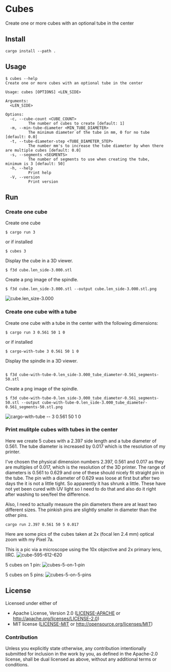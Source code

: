 # Cubes

Create one or more cubes with an optional tube in the center

## Install

```
cargo install --path .
```
## Usage

```
$ cubes --help
Create one or more cubes with an optional tube in the center

Usage: cubes [OPTIONS] <LEN_SIDE>

Arguments:
  <LEN_SIDE>

Options:
  -c, --cube-count <CUBE_COUNT>
          The number of cubes to create [default: 1]
  -m, --min-tube-diameter <MIN_TUBE_DIAMETER>
          The minimum diameter of the tube in mm, 0 for no tube [default: 0.0]
  -t, --tube-diameter-step <TUBE_DIAMETER_STEP>
          The number mm's to increase the tube diameter by when there are multiple cubes [default: 0.0]
  -s, --segments <SEGMENTS>
          The number of segments to use when creating the tube, minimum is 3 [default: 50]
  -h, --help
          Print help
  -V, --version
          Print version
```

## Run

### Create one cube

Create one cube
```
$ cargo run 3
```

or if installed

```
$ cubes 3
```

Display the cube in a 3D viewer.
```
$ f3d cube.len_side-3.000.stl
```

Create a png image of the spindle.
```
$ f3d cube.len_side-3.000.stl --output cube.len_side-3.000.stl.png
```

![cube.len_size-3.000](./cube.len_side-3.000.stl.png)

### Create one cube with a tube

Create one cube with a tube in the center with the following dimensions:
```
$ cargo run 3 0.561 50 1 0
```

or if installed

```
$ cargo-with-tube 3 0.561 50 1 0
```

Display the spindle in a 3D viewer.
```

$ f3d cube-with-tube-0.len_side-3.000_tube_diameter-0.561_segments-50.stl
```

Create a png image of the spindle.
```
$ f3d cube-with-tube-0.len_side-3.000_tube_diameter-0.561_segments-50.stl --output cube-with-tube-0.len_side-3.000_tube_diameter-0.561_segments-50.stl.png 
```

![cargo-with-tube -- 3 0.561 50 1 0](./cube-with-tube-0.len_side-3.000_tube_diameter-0.561_segments-50.stl.png)

### Print mulitple cubes with tubes in the center

Here we create 5 cubes with a 2.397 side length and a tube diameter of 0.561.
The tube diameter is increased by 0.017 which is the resolution of my printer.

I've chosen the physical dimension numbers 2.397, 0.561 and 0.017 as they are
multiples of 0.017, which is the resolution of the 3D printer.
The range of diameters is 0.561 to 0.629 and one of these should nicely fit
straight pin in the tube. The pin with a diameter of 0.629 was loose at first
but after two days the it is not a little tight. So apparently it has shrunk
a little. These have not yet been cured with UV light so I need to do that
and also do it right after washing to see/feel the difference.

Also, I need to actually measure the pin diameters there are at least two
different sizes. The pinkish pins are slightly smaller in diameter than the
other pins.

```
cargo run 2.397 0.561 50 5 0.017
```

Here are some pics of the cubes taken at 2x (focal len 2.4 mm) optical zoom with my Pixel 7a.

This is a pic via a microscope using the 10x objective and 2x
primary lens, IIRC.
![cube-595-612-620](./cubes-595-612-629.jpg)

5 cubes on 1 pin:
![cubes-5-on-1-pin](./cubes-5-on-1-pin.jpg)

5 cubes on 5 pins:
![cubes-5-on-5-pins](./cubes-5-on-5-pins.jpg)

## License

Licensed under either of

- Apache License, Version 2.0 ([LICENSE-APACHE](LICENSE-APACHE) or http://apache.org/licenses/LICENSE-2.0)
- MIT license ([LICENSE-MIT](LICENSE-MIT) or http://opensource.org/licenses/MIT)

### Contribution

Unless you explicitly state otherwise, any contribution intentionally submitted
for inclusion in the work by you, as defined in the Apache-2.0 license, shall
be dual licensed as above, without any additional terms or conditions.
